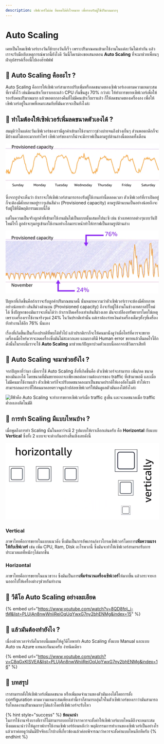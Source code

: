 ```yaml
---
description: เซิฟเวอร์ไม่ล่ม ยืดหดได้ดั่งใจหมาย เพื่อรอบรับผู้ใช้ปริมาณมากๆ
---
```


# Auto Scaling

เคยเป็นไหมเซิฟเวอร์บางวันก็ช้าบางวันก็เร็ว เพราะปริมาณคนเข้ามาใช้งานในแต่ละวันไม่เท่ากัน แล้วเราจะรับมือกับเหตุการณ์พวกนี้ยังไงดี วันนี้โดเรม่องขอเสนอตอน **Auto Scaling** ที่จะมาช่วยเพื่อนๆฝ่าอุปสรรค์เรื่องนี้ไปเองฮ๊าฟฟฟ

## 🤔 Auto Scaling คืออะไร ?

Auto Scaling คือการให้เซิฟเวอร์สามารถปรับเพิ่มหรือลดขนาดของเซิฟเวอร์เองตามความเหมาะสมที่เราตั้งไว้ เช่นมีคนเข้าเว็บเราเยอะแล้ว CPU เริ่มขึ้นสูง 70% กว่าล่ะ ให้ทำการขยายเซิฟเวอร์เพื่อให้รองรับคนปริมาณมาก แล้วพอตกกลางคืนที่ไม่มีคนเข้าเว็บเราแล้ว ก็ให้ลดขนาดของเครื่องลง เพื่อให้เซิฟเวอร์อยู่ในภาพที่เหมาะสมกับที่มันควรจะเป็นยังไงล่ะ

## 🤔 ทำไมต้องให้เซิฟเวอร์เพิ่มลดขนาดตัวเองได้ ?

สมมุติว่าในแต่ละวันเซิฟเวอร์ของเรามีลูกค้าเข้ามาใช้งานราวๆช่วงบ่ายจนถึงช่วงเย็นๆ ส่วนพอตกดึกก็จะมีบ้างแต่ไม่เยอะมากเท่าไหร่ เซิฟเวอร์ของเราก็น่าจะมีกราฟเป็นตามรูปด้านล่างนี้ตลอดทั้งเดือน

![](../../.gitbook/assets/image%20%28199%29.png)

ซึ่งจากรูปจะเห็นว่า ถ้าเราจะให้เซิฟเวอร์สามารถรองรับผู้ใช้งานเท่านี้ตลอดเวลา ตัวเซิฟเวอร์ที่เราเปิดอยู่ก็จะต้องมีศักยภาพอยู่ราวๆเส้นสีม่วง \(Provisioned capacity\) ตามรูปด้านบนเป็นอย่างน้อยถึงจะรับผู้ใช้ที่มีพฤติกรรมแบบนี้ได้

แต่ในความเป็นจริงลูกค้าที่เข้ามาใช้งานมันไม่เป็นแบบนั้นเสมอไปนะซิ เช่น ช่วงเทศกาลต่างๆแบบวันปีใหม่ไรงี้ ลูกค้าจะรุมกรูเข้ามาใช้งานอย่างโถมกระหน่ำทำให้กราฟเป็นตามรูปด้านล่าง

![](../../.gitbook/assets/image%20%28428%29.png)

ปัญหาที่เกิดขึ้นคือถ้าเราจะรับลูกค้าปริมาณขนาดนี้ นั่นหมายความว่าตัวเซิฟเวอร์เราจะต้องมีศักยภาพอย่างน้อยเท่า เส้นสีม่วงด้านบน \(Provisioned capacity\) ถึงจะรับผู้ใช้งานในช่วงเทศกาลปีใหม่ได้ ซึ่งปัญหาของมันเราจะเห็นได้ว่า ถ้าเราเปิดเครื่องเท่าเส้นสีม่วงเลย มันจะเปลืองทรัพยากรโดยใช่เหตุ เพราะเครื่องเราใช้งานจริงๆแค่ 24% ในวันปรกติเท่านั้น แต่เราต้องจ่ายเงินค่าเครื่องเต็มๆทั้งๆที่เครื่องยังทำงานได้อีก 76% นั่นเอง 

เรื่องที่เกิดขึ้นเป็นเรื่องปรกติที่พบได้ทั่วไป แล้วปรกติเราก็จะให้คนมานั่งดูว่าเมื่อไหร่ที่ควรจะขยายเครื่องเมื่อไหร่ควรจะลดเครื่องซึ่งมันไม่สะดวกเลย แถมบางทีมี Human error ขยายแล้วลืมลดไรงี้อีก ดังนั้นในรอบนี้เราจะใช้ **Auto Scaling** มาช่วยแก้ปัญหาปวดหัวแบบนี้ออกจากชีวิตเราเสียที

## 🤔 Auto Scaling จะมาช่วยยังไง ?

จากปัญหาที่ว่ามา เมื่อเราใช้ Auto Scaling สิ่งที่เกิดขึ้นคือ ตัวเซิฟเวอร์จะสามารถ เพิ่ม/ลด ขนาดของมันเองได้ โดยขนาดที่มันขยายออกจะเพียงพอต่อความต้องการของ traffic ที่เข้ามาพอดี และเมื่อไม่มีคนมาใช้งานแล้ว ตัวเซิฟเวอร์ก็จะปรับลดขนาดลงมาเป็นขนาดปรกติให้เองอัตโนมัติ ทำให้เราสามารถลดภาระที่ให้คนมาคอยตรวจดูแล้วปล่อยเซิฟเวอร์ให้มันดูแลตัวมันเองได้ยังไงล่ะ

![&#xE2A;&#xE35;&#xE1F;&#xE49;&#xE32;&#xE04;&#xE37;&#xE2D; Auto Scaling &#xE08;&#xE30;&#xE17;&#xE33;&#xE01;&#xE32;&#xE23;&#xE02;&#xE22;&#xE32;&#xE22;&#xE40;&#xE0B;&#xE34;&#xE1F;&#xE40;&#xE27;&#xE2D;&#xE23;&#xE4C;&#xE40;&#xE21;&#xE37;&#xE48;&#xE2D; traffic &#xE2A;&#xE39;&#xE07;&#xE02;&#xE36;&#xE49;&#xE19; &#xE41;&#xE25;&#xE30;&#xE08;&#xE30;&#xE25;&#xE14;&#xE02;&#xE19;&#xE32;&#xE14;&#xE40;&#xE21;&#xE37;&#xE48;&#xE2D; traffic &#xE15;&#xE48;&#xE33;&#xE25;&#xE07;&#xE40;&#xE2D;&#xE07;&#xE2D;&#xE31;&#xE15;&#xE42;&#xE19;&#xE21;&#xE31;&#xE15;&#xE34;](../../.gitbook/assets/image%20%28324%29.png)

## 🤔 การทำ Scaling มีแบบไหนบ้าง ?

เมื่อพูดถึงการทำ Scaling นั้นในคลาว์จะมี 2 รูปแบบให้เราเลือกเล่นครับ คือ **Horizontal** กับแบบ **Vertical** ซึ่งทั้ง 2 แบบจะจะต่างกันอย่างสิ้นเชิงเลยดังนี้

![](../../.gitbook/assets/image%20%2844%29.png)

### Vertical

ภาษาไทยคือการขยายในแบบแนวดิ่ง ซึ่งมันเป็นการอัพเกรด/ดาวโกรดเซิฟเวอร์โดยการ**เพิ่มความแรงให้กับเซิฟเวอร์** เช่น เพิ่ม CPU, Ram, Disk อะไรพวกนี้ ซึ่งมันจะทำให้เซิฟเวอร์สามารถรับการประมวลผลที่หนักๆได้มากขึ้น

### Horizontal

ภาษาไทยคือการขยายในแนวขวาง ซึ่งมันเป็นการ**เพิ่มจำนวนเครื่องเซิฟเวอร์**ให้มากขึ้น แล้วกระจายงานออกไปให้เครื่องต่างๆช่วยกันทำงาน

## 🎥 วีดีโอ Auto Scaling อย่างละเอียด

{% embed url="https://www.youtube.com/watch?v=8QD8fp\_i-tM&list=PLUjAn8nwWniiReiOqUqYwxG7ny2bhENMg&index=15" %}

## 🤔 แล้วมันต้องทำยังไง ?

เนื่องด้วยเวลาจำกัดในรอบนี้ผมขอให้ดูวีดีโอพาทำ Auto Scaling ทั้งแบบ Manual และแบบ Auto บน Azure แทนละกันนะครับ ง่ายนิดเดียว

{% embed url="https://www.youtube.com/watch?v=C8qGxKlSVEA&list=PLUjAn8nwWniiReiOqUqYwxG7ny2bhENMg&index=16" %}

## 🎯 บทสรุป

เราสามารถตั้งให้เซิฟเวอร์เพิ่มลดขนาด หรือเพิ่มลดจำนวนของตัวมันเองได้โดยการตั้ง configuration ตามความเหมาะสมเพียงเท่านี้เราก็สามารถอุ่นใจในตัวเซิฟเวอร์ของเราว่ามันสามารถรับโหลดงานปริมาณมากๆได้แล้วโดยที่เซิฟเวอร์จะรับไหว

{% hint style="success" %}
**ข้อแนะนำ**  
ในการใช้งานจริงบางทีเราก็ไม่สามารถบอกได้ว่าเราควรจะตั้งค่าให้เซิฟเวอร์แบบไหนดีถึงจะเหมาะสม ซึ่งผมแนะนำว่าให้ดูกราฟการใช้งานเซิฟเวอร์ย้อนหลังว่า พฤติกรรมการทำงานของเซิฟเวอร์เป็นอย่างไรแล้วเราค่อยดูว่ามันมีปัจจัยอะไรบ้างที่เกี่ยวข้องแล้วค่อยพิจารณาว่าควรจะตั้งค่าแบบไหนอีกทีครับ
{% endhint %}

